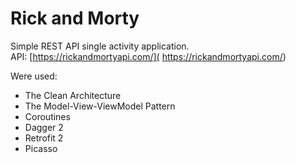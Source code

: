 # Rick and Morty
Simple REST API single activity application.  
API: [https://rickandmortyapi.com/]( https://rickandmortyapi.com/)
 
Were used:
- The Clean Architecture
- The Model-View-ViewModel Pattern
- Coroutines
- Dagger 2
- Retrofit 2
- Picasso
